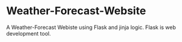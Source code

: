 # Weather-Forecast-Website
A Weather-Forecast Webiste using Flask and jinja logic.
Flask is web development tool.
